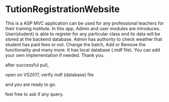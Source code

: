 # TutionRegistrationWebsite
This is a ASP MVC application can be used for any professional teachers for their training institute. 
In this app, Admin and user modules are introduces. 
User(student) is able to register for any particular class and its data will be stored at the backend database. 
Admin has authority to check weather that student has paid fees or not. Change the batch, Add or Remove the functionality 
and many more. It has local database (.mdf file). You can add your own implementation if needed. Thank you. 


after successful pull,

open on VS2017, verify mdf (database) file

and you are ready to go.

feel free to ask if any query.
